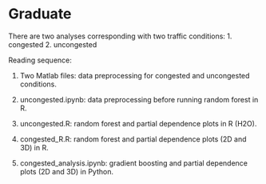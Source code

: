 # Graduate

There are two analyses corresponding with two traffic conditions: 1. congested 2. uncongested

Reading sequence:

1. Two Matlab files: data preprocessing for congested and uncongested conditions.

2. uncongested.ipynb: data preprocessing before running random forest in R.

3. uncongested.R: random forest and partial dependence plots in R (H2O).

4. congested_R.R: random forest and partial dependence plots (2D and 3D) in R.

5. congested_analysis.ipynb: gradient boosting and partial dependence plots (2D and 3D) in Python.
